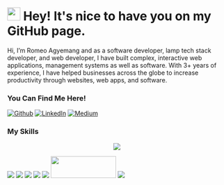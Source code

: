 <h1><img src="https://emojis.slackmojis.com/emojis/images/1531849430/4246/blob-sunglasses.gif?1531849430" width="30"/> Hey! It's nice to have you on my GitHub page.</h1>

Hi, I’m Romeo Agyemang and as a software developer, lamp tech stack developer, and web developer, I have built complex, interactive web applications, management systems as well as software. With 3+ years of experience, I have helped businesses across the globe to increase productivity through websites, web apps, and software. 

<h3>You Can Find Me Here!</h3>
<p>
<a href="https://github.com/romeoagyemang" target="_blank"><img alt="Github" src="https://img.shields.io/badge/GitHub-%2312100E.svg?&style=for-the-badge&logo=Github&logoColor=white" /></a>
<a href="https://www.linkedin.com/in/romeo-agyemang-0a1621202/" target="_blank"><img alt="LinkedIn" src="https://img.shields.io/badge/linkedin-%230077B5.svg?&style=for-the-badge&logo=linkedin&logoColor=white"/></a> <a href="https://medium.com/@agyemangromeo74" target="_blank"><img alt="Medium" src="https://img.shields.io/badge/medium-%2312100E.svg?&style=for-the-badge&logo=medium&logoColor=white"/></a>
</p>

<h3>My Skills</h3>
<p align="center">
  <a href="https://skillicons.dev">
    <img src="https://skillicons.dev/icons?i=git,kubernetes,docker,c,vim" />
  </a>
</p>
<p>
  <img src="https://img.shields.io/badge/logo-javascript-blue?logo=javascript">
  <img src="https://img.shields.io/badge/logo-jquery-blue?logo=jquery">
  <img src="https://img.shields.io/badge/logo-HTML5-blue?logo=HTML5">
  <img src="https://img.shields.io/badge/CSS3-blue?logo=CSS3">
  <img src="https://img.shields.io/badge/PHP-blue?logo=PHP">
  <img src="https://img.shields.io/badge/Laravel-blue?logo=laravel" height="50" width="150">
<img src="https://img.shields.io/badge/react.js-blue?logo=react.js">
</p>
<!---
romeoagyemang/romeoagyemang is a ✨ special ✨ repository because its `README.md` (this file) appears on your GitHub profile.
You can click the Preview link to take a look at your changes.
--->



